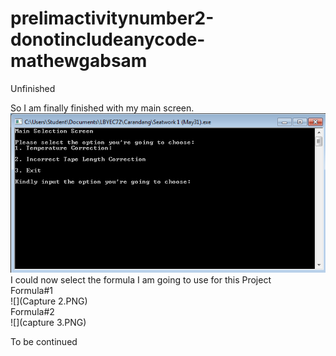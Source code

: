 # prelimactivitynumber2-donotincludeanycode-mathewgabsam
Unfinished

So I am finally finished with my main screen. 
![](Capture.PNG)
<br> I could now select the formula I am going to use for this Project
<br>
Formula#1 <br>
![](Capture 2.PNG)
<br>
Formula#2 <br> 
![](capture 3.PNG)

To be continued
